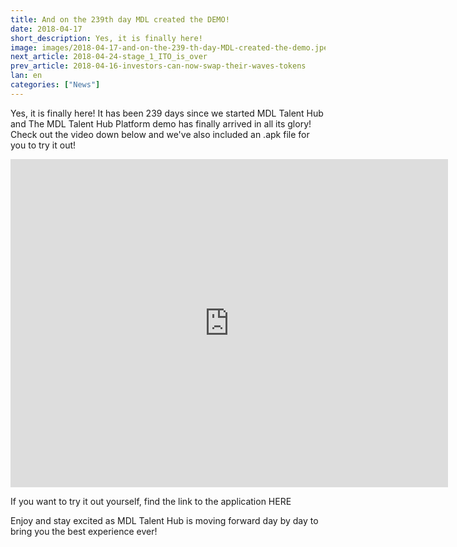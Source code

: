 ```yaml
---
title: And on the 239th day MDL created the DEMO!
date: 2018-04-17
short_description: Yes, it is finally here!
image: images/2018-04-17-and-on-the-239-th-day-MDL-created-the-demo.jpeg
next_article: 2018-04-24-stage_1_ITO_is_over
prev_article: 2018-04-16-investors-can-now-swap-their-waves-tokens
lan: en
categories: ["News"]
---
```



Yes, it is finally here! It has been 239 days since we started MDL Talent Hub and 
The MDL Talent Hub Platform demo has finally arrived in all its glory! 
Check out the video down below and we've also included an .apk file for you to try it out!

<iframe width="700" height="525" src="https://www.youtube.com/embed/C34pCXBAOA4" frameborder="0" allow="autoplay; encrypted-media" allowfullscreen></iframe>

If you want to try it out yourself, find the link to the application HERE

Enjoy and stay excited as MDL Talent Hub is moving forward day by day to bring you the best experience ever!